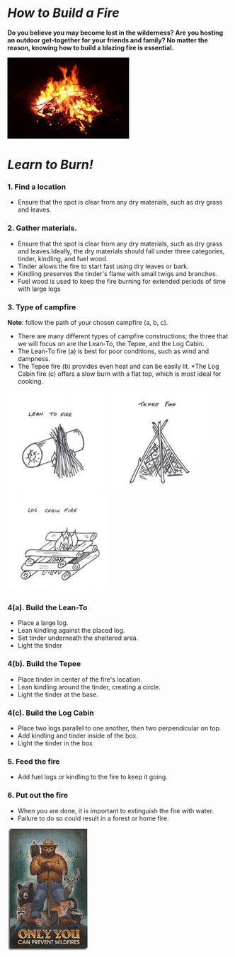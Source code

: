 # *How to Build a Fire*
**Do you believe you may become lost in the wilderness? Are you hosting an outdoor get-together for your friends and family? No matter the reason, knowing how to build a blazing fire is essential.**

![](fire.jpg)

# *Learn to Burn!*
### 1.  Find a location 
* Ensure that the spot is clear from any dry materials, such as dry grass and leaves. 

### 2. Gather materials.
* Ensure that the spot is clear from any dry materials, such as dry grass and leaves.Ideally, the dry materials should fall under three categories, tinder, kindling, and fuel wood. 
* Tinder allows the fire to start fast using dry leaves or bark.
* Kindling preserves the tinder's flame with small twigs and branches.
* Fuel wood is used to keep the fire burning for extended periods of time with large logs

### 3. Type of campfire
**Note**: follow the path of your chosen campfire (a, b, c).

* There are many different types of campfire constructions; the three that we will focus on are the Lean-To, the Tepee, and the Log Cabin. 
* The Lean-To fire (a) is best for poor conditions, such as wind and dampness.
* The Tepee fire (b) provides even heat and can be easily lit.
*The Log Cabin fire (c) offers a slow burn with a flat top, which is most ideal for cooking. 

![](LeanTo.jpg)  ![](Tepee2.jpg)    ![](LogCabin.jpg)
### 4(a). Build the Lean-To 
* Place a large log.
* Lean kindling against the placed log.
* Set tinder underneath the sheltered area.
* Light the tinder

### 4(b). Build the Tepee
* Place tinder in center of the fire's location.
* Lean kindling around the tinder, creating a circle.
* Light the tinder at the base.

### 4(c). Build the Log Cabin
* Place two logs parallel to one another, then two perpendicular on top.  
* Add kindling and tinder inside of the box.
* Light the tinder in the box

### 5. Feed the fire
* Add fuel logs or kindling to the fire to keep it going.

### 6. Put out the fire
* When you are done, it is important to extinguish the fire with water.
* Failure to do so could result in a forest or home fire.

![](Smokey.jpg)
